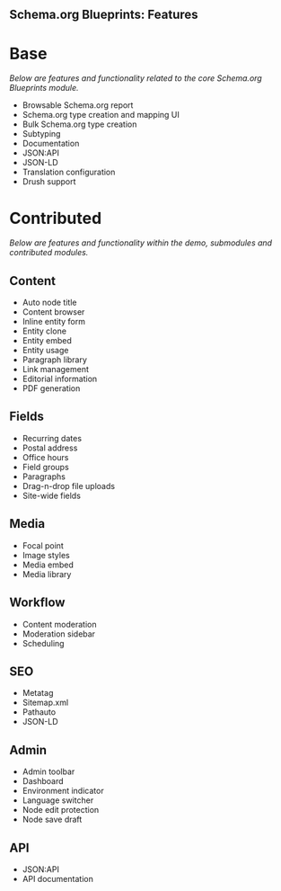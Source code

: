 Schema.org Blueprints: Features
-------------------------------

# Base

_Below are features and functionality related to the core Schema.org Blueprints module._

- Browsable Schema.org report
- Schema.org type creation and mapping UI
- Bulk Schema.org type creation
- Subtyping
- Documentation
- JSON:API
- JSON-LD
- Translation configuration
- Drush support

# Contributed

_Below are features and functionality within the demo, submodules and contributed modules._

## Content
- Auto node title
- Content browser
- Inline entity form
- Entity clone
- Entity embed
- Entity usage
- Paragraph library
- Link management
- Editorial information
- PDF generation

## Fields
- Recurring dates
- Postal address
- Office hours
- Field groups
- Paragraphs
- Drag-n-drop file uploads
- Site-wide fields

## Media
- Focal point
- Image styles
- Media embed
- Media library

## Workflow
- Content moderation
- Moderation sidebar
- Scheduling

## SEO
- Metatag
- Sitemap.xml
- Pathauto
- JSON-LD

## Admin
- Admin toolbar
- Dashboard
- Environment indicator
- Language switcher
- Node edit protection
- Node save draft

## API
- JSON:API
- API documentation
